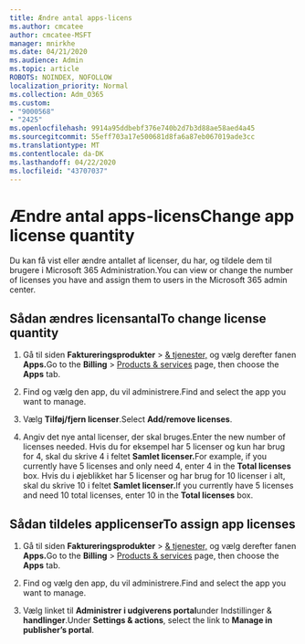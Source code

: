```yaml
---
title: Ændre antal apps-licens
ms.author: cmcatee
author: cmcatee-MSFT
manager: mnirkhe
ms.date: 04/21/2020
ms.audience: Admin
ms.topic: article
ROBOTS: NOINDEX, NOFOLLOW
localization_priority: Normal
ms.collection: Adm_O365
ms.custom:
- "9000568"
- "2425"
ms.openlocfilehash: 9914a95ddbebf376e740b2d7b3d88ae58aed4a45
ms.sourcegitcommit: 55eff703a17e500681d8fa6a87eb067019ade3cc
ms.translationtype: MT
ms.contentlocale: da-DK
ms.lasthandoff: 04/22/2020
ms.locfileid: "43707037"
---
```

# <a name="change-app-license-quantity"></a><span data-ttu-id="272a9-102">Ændre antal apps-licens</span><span class="sxs-lookup"><span data-stu-id="272a9-102">Change app license quantity</span></span>

<span data-ttu-id="272a9-103">Du kan få vist eller ændre antallet af licenser, du har, og tildele dem til brugere i Microsoft 365 Administration.</span><span class="sxs-lookup"><span data-stu-id="272a9-103">You can view or change the number of licenses you have and assign them to users in the Microsoft 365 admin center.</span></span> 

## <a name="to-change-license-quantity"></a><span data-ttu-id="272a9-104">Sådan ændres licensantal</span><span class="sxs-lookup"><span data-stu-id="272a9-104">To change license quantity</span></span>

1. <span data-ttu-id="272a9-105">Gå til siden **Faktureringsprodukter** > [& tjenester,](https://go.microsoft.com/fwlink/p/?linkid=842054) og vælg derefter fanen **Apps.**</span><span class="sxs-lookup"><span data-stu-id="272a9-105">Go to the **Billing** > [Products & services](https://go.microsoft.com/fwlink/p/?linkid=842054) page, then choose the **Apps** tab.</span></span>

2. <span data-ttu-id="272a9-106">Find og vælg den app, du vil administrere.</span><span class="sxs-lookup"><span data-stu-id="272a9-106">Find and select the app you want to manage.</span></span>  

3. <span data-ttu-id="272a9-107">Vælg **Tilføj/fjern licenser**.</span><span class="sxs-lookup"><span data-stu-id="272a9-107">Select **Add/remove licenses**.</span></span>

4. <span data-ttu-id="272a9-108">Angiv det nye antal licenser, der skal bruges.</span><span class="sxs-lookup"><span data-stu-id="272a9-108">Enter the new number of licenses needed.</span></span> <span data-ttu-id="272a9-109">Hvis du for eksempel har 5 licenser og kun har brug for 4, skal du skrive 4 i feltet **Samlet licenser.**</span><span class="sxs-lookup"><span data-stu-id="272a9-109">For example, if you currently have 5 licenses and only need 4, enter 4 in the **Total licenses** box.</span></span> <span data-ttu-id="272a9-110">Hvis du i øjeblikket har 5 licenser og har brug for 10 licenser i alt, skal du skrive 10 i feltet **Samlet licenser.**</span><span class="sxs-lookup"><span data-stu-id="272a9-110">If you currently have 5 licenses and need 10 total licenses, enter 10 in the **Total licenses** box.</span></span>

## <a name="to-assign-app-licenses"></a><span data-ttu-id="272a9-111">Sådan tildeles applicenser</span><span class="sxs-lookup"><span data-stu-id="272a9-111">To assign app licenses</span></span>

1. <span data-ttu-id="272a9-112">Gå til siden **Faktureringsprodukter** > [& tjenester,](https://go.microsoft.com/fwlink/p/?linkid=842054) og vælg derefter fanen **Apps.**</span><span class="sxs-lookup"><span data-stu-id="272a9-112">Go to the **Billing** > [Products & services](https://go.microsoft.com/fwlink/p/?linkid=842054) page, then choose the **Apps** tab.</span></span>

2. <span data-ttu-id="272a9-113">Find og vælg den app, du vil administrere.</span><span class="sxs-lookup"><span data-stu-id="272a9-113">Find and select the app you want to manage.</span></span>  

3. <span data-ttu-id="272a9-114">Vælg linket til **Administrer i udgiverens portal**under Indstillinger & **handlinger**.</span><span class="sxs-lookup"><span data-stu-id="272a9-114">Under **Settings & actions**, select the link to **Manage in publisher’s portal**.</span></span>